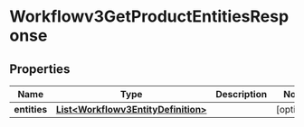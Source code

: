 

# Workflowv3GetProductEntitiesResponse


## Properties

| Name | Type | Description | Notes |
|------------ | ------------- | ------------- | -------------|
|**entities** | [**List&lt;Workflowv3EntityDefinition&gt;**](Workflowv3EntityDefinition.md) |  |  [optional] |



